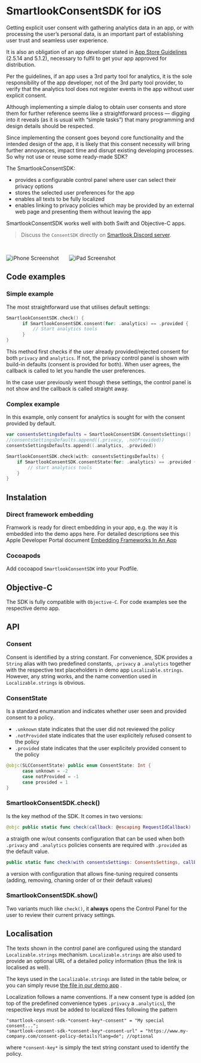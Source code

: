 # SmartlookConsentSDK for iOS

Getting explicit user consent with gathering analytics data in an app, or with processing the user’s personal data, is an important part of establishing user trust and seamless user experience.

It is also an obligation of an app developer stated in [App Store Guidelines](https://developer.apple.com/app-store/review/guidelines/) (2.5.14 and 5.1.2), necessary to fulfil to get your app approved for distribution.

Per the guidelines, if an app uses a 3rd party tool for analytics, it is the sole responsibility of the app developer, not of the 3rd party tool provider, to verify that the analytics tool does not register events in the app without user explicit consent.

Although implementing a simple dialog to obtain user consents and store them for further reference seems like a straightforward process — digging into it reveals (as it is usual with “simple tasks”) that many programming and design details should be respected. 

Since implementing the consent goes beyond core functionality and the intended design of the app, it is likely that this consent necessity will bring further annoyances, impact time and disrupt existing developing processes. 
So why not use or reuse some ready-made SDK?

The SmartlookConsentSDK:
- provides a configurable control panel where user can select their privacy options
- stores the selected user preferences for the app
- enables all texts to be fully localized 
- enables linking to privacy policies which may be provided by an external web page and presenting them without leaving the app

SmartlookConsentSDK works well with both Swift and Objective-C apps.

> Discuss the `ConsentSDK` directly on [Smartlook Discord server](https://discord.gg/SbEt98m).

&nbsp;
&nbsp;


![iPhone Screenshot](https://github.com/smartlook/ios-consent-sdk/raw/master/readme-media/ConsentSDK-Screenshot-iPhone-thumbnail.png) &nbsp;&nbsp;&nbsp;&nbsp;&nbsp; ![iPad Screenshot](https://github.com/smartlook/ios-consent-sdk/raw/master/readme-media/SmartlookConsentSDKDemo2.gif)

## Code examples
### Simple example 
The most straightforward use that utilises default settings:
```swift
SmartlookConsentSDK.check() {
      if SmartlookConsentSDK.consent(for: .analytics) == .provided {
          // Start analytics tools
      }
}
```

This method first checks if the user already provided/rejected consent for both `privacy` and `analytics`. If not, the privacy control panel is shown with build-in defaults (consent is provided for both). When user agrees, the callback is called to let you handle the user preferences. 

In the case user previously went though these settings, the control panel is not show and the callback is called straight away.

### Complex example 

In this example, only consent for analytics is sought for with the consent provided by default.

```swift
var consentsSettingsDefaults = SmartlookConsentSDK.ConsentsSettings()
//consentsSettingsDefaults.append((.privacy, .notProvided)) 
consentsSettingsDefaults.append((.analytics, .provided))

SmartlookConsentSDK.check(with: consentsSettingsDefaults) {
    if SmartlookConsentSDK.consentState(for: .analytics) == .provided {
        // start analytics tools
    }
}
```

## Instalation

### Direct framework embedding
Framwork is ready for direct embedding in your app, e.g. the way it is embedded into the demo apps here. For detailed descriptions see this Apple Developer Portal document [Embedding Frameworks In An App](https://developer.apple.com/library/archive/technotes/tn2435/_index.html)

### Cocoapods
Add cocoapod `SmartlookConsentSDK` into your Podfile.

## Objective-C
The SDK is fully compatible with `Objective-C`. For code examples see the respective demo app.

## API

### Consent
Consent is identified by a string constant. For convenience, SDK provides a `String` alias with two predefined constants, `.privacy` a `.analytics` together with the respective text placeholders in demo app `Localizable.strings`. However, any string works, and the name convention used in `Localizable.strings` is obvious.

### ConsentState
Is a standard enumaration and indicates whether user seen and provided consent to a policy.
- `.unknown` state indicates that the user did not reviewed the policy
- `.notProvided` state indicates that the user explicitely refused consent to the policy
- `.provided` state indicates that the user explicitely provided consent to the policy 
```swift
@objc(SLCConsentState) public enum ConsentState: Int {
      case unknown = -2
      case notProvided = -1
      case provided = 1
}
```
### SmartlookConsentSDK.check()
Is the key method of the SDK. It comes in two versions:

```swift
@objc public static func check(callback: @escaping RequestIdCallback)
``` 
a straigth one w/out consents configuration that can be used when both `.privacy` and `.analytics` policies consents are required with `.provided` as the default value. 

```swift
public static func check(with consentsSettings: ConsentsSettings, callback: @escaping RequestIdCallback)
```  
a version with configuration that allows fine-tuning required consents (adding, removing, chaning order of or their default values) 

### SmartlookConsentSDK.show()
Two variants much like `check()`, it **always** opens the Control Panel for the user to review their current privacy settings.

## Localisation
The texts shown in the control panel are configured using the standard `Localizable.strings` mechanism. `Localizable.strings`  are also used to provide an optional URL of a detailed policy information (thus the link is localised as well).

The keys used in the `Localizable.strings` are listed in the table below, or you can simply reuse [the file in our demo app](https://github.com/smartlook/ios-consent-sdk/raw/master/Consents%20Demo/ConsentsDemo/Base.lproj/Localizable.strings) .

Localization follows a name conventions. If a new consent type is added (on top of the predefined convenience types `.privacy` a `.analytics`), the respective keys must be added to localized files following the pattern

```
"smartlook-consent-sdk-*consent-key*-consent" = "My special consent...";
"smartlook-consent-sdk-*consent-key*-consent-url" = "https://www.my-company.com/consent-policy-details?lang=de"; //optional
```

where `*consent-key*` is simply the text string constant used to identify the policy.
